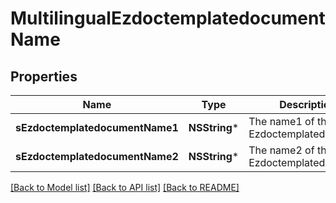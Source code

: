 # MultilingualEzdoctemplatedocumentName

## Properties
Name | Type | Description | Notes
------------ | ------------- | ------------- | -------------
**sEzdoctemplatedocumentName1** | **NSString*** | The name1 of the Ezdoctemplatedocument | [optional] 
**sEzdoctemplatedocumentName2** | **NSString*** | The name2 of the Ezdoctemplatedocument | [optional] 

[[Back to Model list]](../README.md#documentation-for-models) [[Back to API list]](../README.md#documentation-for-api-endpoints) [[Back to README]](../README.md)


